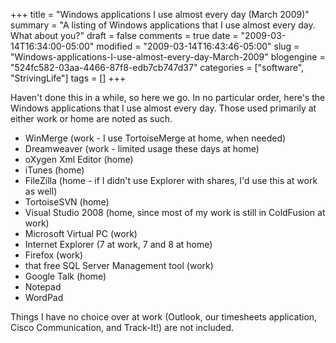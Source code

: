 +++
title = "Windows applications I use almost every day (March 2009)"
summary = "A listing of Windows applications that I use almost every day. What about you?"
draft = false
comments = true
date = "2009-03-14T16:34:00-05:00"
modified = "2009-03-14T16:43:46-05:00"
slug = "Windows-applications-I-use-almost-every-day-March-2009"
blogengine = "524fc582-03aa-4466-87f8-edb7cb747d37"
categories = ["software", "StrivingLife"]
tags = []
+++

<p>
Haven&#39;t done this in a while, so here we go. In no particular order, here&#39;s the Windows applications that I use almost every day. Those used primarily at either work or home are noted as such.
</p>
<ul>
	<li>
	<div>
	WinMerge (work - I use TortoiseMerge at home, when needed)
	</div>
	</li>
	<li>
	<div>
	Dreamweaver (work - limited usage these days at home)
	</div>
	</li>
	<li>
	<div>
	oXygen Xml Editor (home)
	</div>
	</li>
	<li>
	<div>
	iTunes (home)
	</div>
	</li>
	<li>
	<div>
	FileZilla (home - if I didn&#39;t use Explorer with shares, I&#39;d use this at work as well)
	</div>
	</li>
	<li>
	<div>
	TortoiseSVN (home)
	</div>
	</li>
	<li>
	<div>
	Visual Studio 2008 (home, since most of my work is still in ColdFusion at work)
	</div>
	</li>
	<li>
	<div>
	Microsoft Virtual PC (work)
	</div>
	</li>
	<li>
	<div>
	Internet Explorer (7 at work, 7 and 8 at home)
	</div>
	</li>
	<li>
	<div>
	Firefox (work)
	</div>
	</li>
	<li>
	<div>
	that free SQL Server Management&nbsp;tool (work)
	</div>
	</li>
	<li>
	<div>
	Google Talk (home)
	</div>
	</li>
	<li>
	<div>
	Notepad
	</div>
	</li>
	<li>
	<div>
	WordPad
	</div>
	</li>
</ul>
<p>
Things I have no choice over at work (Outlook, our timesheets application, Cisco Communication, and Track-It!) are not included.
</p>

